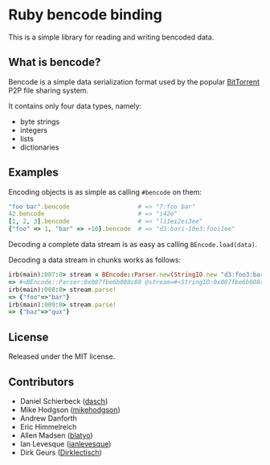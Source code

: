 Ruby bencode binding
====================

This is a simple library for reading and writing bencoded data.


What is bencode?
----------------

Bencode is a simple data serialization format used by the popular 
[BitTorrent](http://bittorrent.org/) P2P file sharing system.

It contains only four data types, namely:

- byte strings
- integers
- lists
- dictionaries


Examples
--------

Encoding objects is as simple as calling `#bencode` on them:

```ruby
"foo bar".bencode                   # => "7:foo bar"
42.bencode                          # => "i42e"
[1, 2, 3].bencode                   # => "li1ei2ei3ee"
{"foo" => 1, "bar" => -10}.bencode  # => "d3:bari-10e3:fooi1ee"
```

Decoding a complete data stream is as easy as calling `BEncode.load(data)`.

Decoding a data stream in chunks works as follows:

```ruby
irb(main):007:0> stream = BEncode::Parser.new(StringIO.new "d3:foo3:bared3:baz3:quxe")
=> #<BEncode::Parser:0x007fbe6b008c88 @stream=#<StringIO:0x007fbe6b008cd8>>
irb(main):008:0> stream.parse!
=> {"foo"=>"bar"}
irb(main):009:0> stream.parse!
=> {"baz"=>"qux"}
```

License
-------

Released under the MIT license.


Contributors
------------

- Daniel Schierbeck ([dasch](https://github.com/dasch))
- Mike Hodgson ([mikehodgson](https://github.com/mikehodgson))
- Andrew Danforth
- Eric Himmelreich
- Allen Madsen ([blatyo](https://github.com/blatyo))
- Ian Levesque ([ianlevesque](https://github.com/ianlevesque))
- Dirk Geurs ([Dirklectisch](https://github.com/Dirklectisch))
